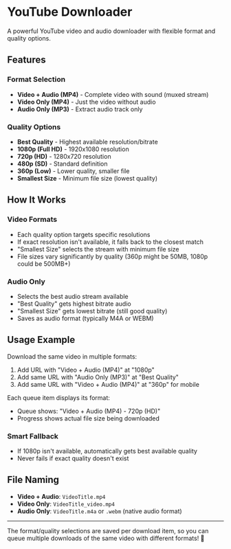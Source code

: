 # YouTube Downloader

A powerful YouTube video and audio downloader with flexible format and quality options.

## Features

### Format Selection

- **Video + Audio (MP4)** - Complete video with sound (muxed stream)
- **Video Only (MP4)** - Just the video without audio
- **Audio Only (MP3)** - Extract audio track only

### Quality Options

- **Best Quality** - Highest available resolution/bitrate
- **1080p (Full HD)** - 1920x1080 resolution
- **720p (HD)** - 1280x720 resolution
- **480p (SD)** - Standard definition
- **360p (Low)** - Lower quality, smaller file
- **Smallest Size** - Minimum file size (lowest quality)

## How It Works

### Video Formats

- Each quality option targets specific resolutions
- If exact resolution isn't available, it falls back to the closest match
- "Smallest Size" selects the stream with minimum file size
- File sizes vary significantly by quality (360p might be 50MB, 1080p could be 500MB+)

### Audio Only

- Selects the best audio stream available
- "Best Quality" gets highest bitrate audio
- "Smallest Size" gets lowest bitrate (still good quality)
- Saves as audio format (typically M4A or WEBM)

## Usage Example

Download the same video in multiple formats:

1. Add URL with "Video + Audio (MP4)" at "1080p"
2. Add same URL with "Audio Only (MP3)" at "Best Quality"
3. Add same URL with "Video + Audio (MP4)" at "360p" for mobile

Each queue item displays its format:
- Queue shows: "Video + Audio (MP4) - 720p (HD)"
- Progress shows actual file size being downloaded

### Smart Fallback

- If 1080p isn't available, automatically gets best available quality
- Never fails if exact quality doesn't exist

## File Naming

- **Video + Audio**: `VideoTitle.mp4`
- **Video Only**: `VideoTitle_video.mp4`
- **Audio Only**: `VideoTitle.m4a` or `.webm` (native audio format)

---

The format/quality selections are saved per download item, so you can queue multiple downloads of the same video with different formats! 🎉
